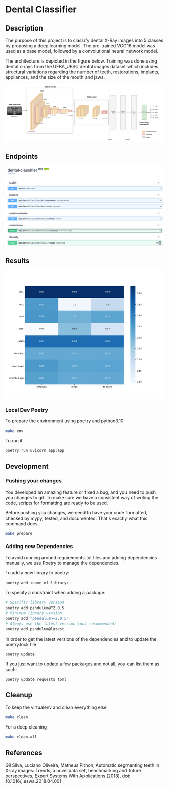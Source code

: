 # Dental Classifier

## Description

The purpose of this project is to classify dental X-Ray images into 5 classes by proposing a deep learning model. 
The pre-trained VGG16 model was used as a base model, followed by a convolutional neural network model. 

The architecture is depicted in the figure below. Training was done using dental x-rays from the UFBA_UESC
dental images dataset which includes structural variations regarding the number of teeth,
restorations, implants, appliances, and the size of the mouth and jaws.

![Arch-Diagram](https://github.com/faa-99/dental-classifier/blob/main/assets/arch.png)

## Endpoints
![Endpoints-Diagram](https://github.com/faa-99/dental-classifier/blob/main/assets/endpoints.png)

## Results
![Classification-Report](https://github.com/faa-99/dental-classifier/blob/main/assets/Classification-Report.png)

### Local Dev Poetry

To prepare the environment using poetry and python3.10
``` bash
make env
```
To run it
``` bash
poetry run uvicorn app:app
```

## Development

### Pushing your changes

You developed an amazing feature or fixed a bug, and you need to push you changes to git.
To make sure we have a consistent way of writing the code, scripts for formatting are ready to be used.

Before pushing you changes, we need to have your code formatted, checked by mypy, tested, and documented.
That's exactly what this command does:

```bash
make prepare
```

### Adding new Dependencies

To avoid running around requirements.txt files and adding dependencies manually, we use Poetry to manage the dependencies.

To add a new library to poetry:
``` bash
poetry add <name_of_library>
```

To specify a constraint when adding a package:
``` bash
# Specific library version
poetry add pendulum@^2.0.5
# Minimum library version
poetry add "pendulum>=2.0.5"
# Always use the latest version (not recommended)
poetry add pendulum@latest 
```

In order to get the latest versions of the dependencies and to update the poetry.lock file
``` bash
poetry update
```

If you just want to update a few packages and not all, you can list them as such:
``` bash
poetry update requests toml
```
## Cleanup

To keep the virtualenv and clean everything else
``` bash
make clean
```

For a deep cleaning
``` bash
make clean-all
```
## References
Gil Silva, Luciano Oliveira, Matheus Pithon, Automatic segmenting teeth in X-ray images: Trends, a novel data set, benchmarking and future perspectives, 
Expert Systems With Applications (2018), doi: 10.1016/j.eswa.2018.04.001
